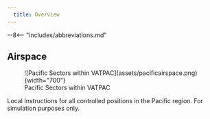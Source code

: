 ```yaml
---
  title: Overview
---
```


--8<-- "includes/abbreviations.md"

## Airspace
<figure markdown>
![Pacific Sectors within VATPAC](assets/pacificairspace.png){width="700"}
    <figcaption>Pacific Sectors within VATPAC</figcaption>
</figure>

Local Instructions for all controlled positions in the Pacific region. For simulation purposes only.
